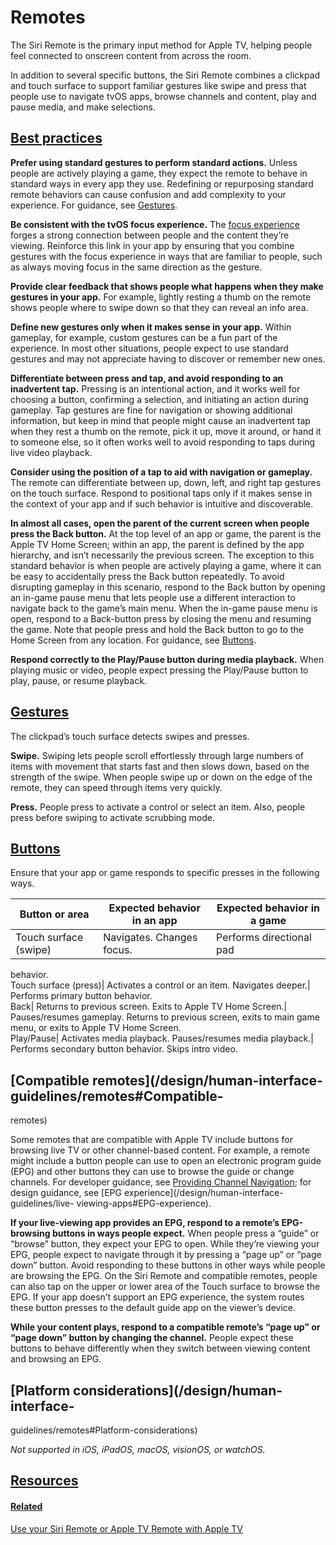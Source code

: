 # Remotes

The Siri Remote is the primary input method for Apple TV, helping people feel
connected to onscreen content from across the room.

In addition to several specific buttons, the Siri Remote combines a clickpad
and touch surface to support familiar gestures like swipe and press that
people use to navigate tvOS apps, browse channels and content, play and pause
media, and make selections.

## [Best practices](/design/human-interface-guidelines/remotes#Best-practices)

**Prefer using standard gestures to perform standard actions.** Unless people
are actively playing a game, they expect the remote to behave in standard ways
in every app they use. Redefining or repurposing standard remote behaviors can
cause confusion and add complexity to your experience. For guidance, see
[Gestures](/design/human-interface-guidelines/remotes#Gestures).

**Be consistent with the tvOS focus experience.** The [focus
experience](/design/human-interface-guidelines/focus-and-selection) forges a
strong connection between people and the content they’re viewing. Reinforce
this link in your app by ensuring that you combine gestures with the focus
experience in ways that are familiar to people, such as always moving focus in
the same direction as the gesture.

**Provide clear feedback that shows people what happens when they make
gestures in your app.** For example, lightly resting a thumb on the remote
shows people where to swipe down so that they can reveal an info area.

**Define new gestures only when it makes sense in your app.** Within gameplay,
for example, custom gestures can be a fun part of the experience. In most
other situations, people expect to use standard gestures and may not
appreciate having to discover or remember new ones.

**Differentiate between press and tap, and avoid responding to an inadvertent
tap.** Pressing is an intentional action, and it works well for choosing a
button, confirming a selection, and initiating an action during gameplay. Tap
gestures are fine for navigation or showing additional information, but keep
in mind that people might cause an inadvertent tap when they rest a thumb on
the remote, pick it up, move it around, or hand it to someone else, so it
often works well to avoid responding to taps during live video playback.

**Consider using the position of a tap to aid with navigation or gameplay.**
The remote can differentiate between up, down, left, and right tap gestures on
the touch surface. Respond to positional taps only if it makes sense in the
context of your app and if such behavior is intuitive and discoverable.

**In almost all cases, open the parent of the current screen when people press
the Back button.** At the top level of an app or game, the parent is the Apple
TV Home Screen; within an app, the parent is defined by the app hierarchy, and
isn’t necessarily the previous screen. The exception to this standard behavior
is when people are actively playing a game, where it can be easy to
accidentally press the Back button repeatedly. To avoid disrupting gameplay in
this scenario, respond to the Back button by opening an in-game pause menu
that lets people use a different interaction to navigate back to the game’s
main menu. When the in-game pause menu is open, respond to a Back-button press
by closing the menu and resuming the game. Note that people press and hold the
Back button to go to the Home Screen from any location. For guidance, see
[Buttons](/design/human-interface-guidelines/remotes#Buttons).

**Respond correctly to the Play/Pause button during media playback.** When
playing music or video, people expect pressing the Play/Pause button to play,
pause, or resume playback.

## [Gestures](/design/human-interface-guidelines/remotes#Gestures)

The clickpad’s touch surface detects swipes and presses.

**Swipe.** Swiping lets people scroll effortlessly through large numbers of
items with movement that starts fast and then slows down, based on the
strength of the swipe. When people swipe up or down on the edge of the remote,
they can speed through items very quickly.

**Press.** People press to activate a control or select an item. Also, people
press before swiping to activate scrubbing mode.

## [Buttons](/design/human-interface-guidelines/remotes#Buttons)

Ensure that your app or game responds to specific presses in the following
ways.

Button or area| Expected behavior in an app| Expected behavior in a game  
---|---|---  
Touch surface (swipe)| Navigates. Changes focus.| Performs directional pad
behavior.  
Touch surface (press)| Activates a control or an item. Navigates deeper.|
Performs primary button behavior.  
Back| Returns to previous screen. Exits to Apple TV Home Screen.|
Pauses/resumes gameplay. Returns to previous screen, exits to main game menu,
or exits to Apple TV Home Screen.  
Play/Pause| Activates media playback. Pauses/resumes media playback.| Performs
secondary button behavior. Skips intro video.  
  
## [Compatible remotes](/design/human-interface-guidelines/remotes#Compatible-
remotes)

Some remotes that are compatible with Apple TV include buttons for browsing
live TV or other channel-based content. For example, a remote might include a
button people can use to open an electronic program guide (EPG) and other
buttons they can use to browse the guide or change channels. For developer
guidance, see [Providing Channel
Navigation](/documentation/TVServices/providing-channel-navigation); for
design guidance, see [EPG experience](/design/human-interface-guidelines/live-
viewing-apps#EPG-experience).

**If your live-viewing app provides an EPG, respond to a remote’s EPG-browsing
buttons in ways people expect.** When people press a “guide” or “browse”
button, they expect your EPG to open. While they’re viewing your EPG, people
expect to navigate through it by pressing a “page up” or “page down” button.
Avoid responding to these buttons in other ways while people are browsing the
EPG. On the Siri Remote and compatible remotes, people can also tap on the
upper or lower area of the Touch surface to browse the EPG. If your app
doesn’t support an EPG experience, the system routes these button presses to
the default guide app on the viewer’s device.

**While your content plays, respond to a compatible remote’s “page up” or
“page down” button by changing the channel.** People expect these buttons to
behave differently when they switch between viewing content and browsing an
EPG.

## [Platform considerations](/design/human-interface-
guidelines/remotes#Platform-considerations)

 _Not supported in iOS, iPadOS, macOS, visionOS, or watchOS._

## [Resources](/design/human-interface-guidelines/remotes#Resources)

#### [Related](/design/human-interface-guidelines/remotes#Related)

[Use your Siri Remote or Apple TV Remote with Apple
TV](https://support.apple.com/en-us/HT205305)

